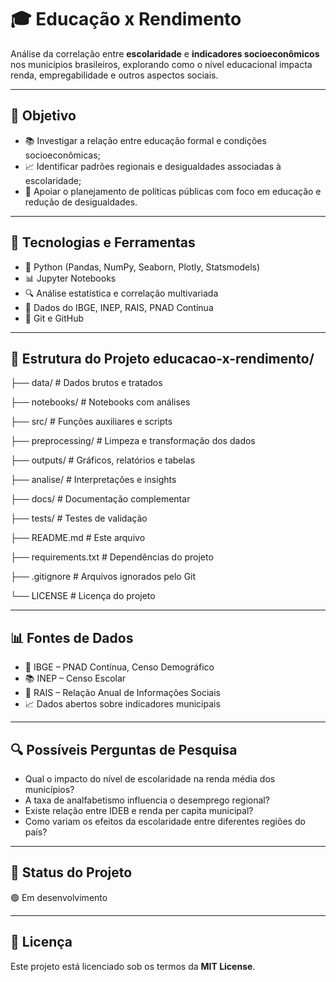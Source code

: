 # 🎓 Educação x Rendimento  
Análise da correlação entre **escolaridade** e **indicadores socioeconômicos** nos municípios brasileiros, explorando como o nível educacional impacta renda, empregabilidade e outros aspectos sociais.

---

## 🎯 Objetivo  
- 📚 Investigar a relação entre educação formal e condições socioeconômicas;  
- 📈 Identificar padrões regionais e desigualdades associadas à escolaridade;  
- 🧭 Apoiar o planejamento de políticas públicas com foco em educação e redução de desigualdades.

---

## 🧰 Tecnologias e Ferramentas  
- 🐍 Python (Pandas, NumPy, Seaborn, Plotly, Statsmodels)  
- 📊 Jupyter Notebooks  
- 🔍 Análise estatística e correlação multivariada  
- 📂 Dados do IBGE, INEP, RAIS, PNAD Contínua  
- 🔗 Git e GitHub

---

## 📁 Estrutura do Projeto educacao-x-rendimento/

├── data/ # Dados brutos e tratados

├── notebooks/ # Notebooks com análises

├── src/ # Funções auxiliares e scripts

├── preprocessing/ # Limpeza e transformação dos dados

├── outputs/ # Gráficos, relatórios e tabelas

├── analise/ # Interpretações e insights

├── docs/ # Documentação complementar

├── tests/ # Testes de validação

├── README.md # Este arquivo

├── requirements.txt # Dependências do projeto

├── .gitignore # Arquivos ignorados pelo Git

└── LICENSE # Licença do projeto



---

## 📊 Fontes de Dados  
- 📌 IBGE – PNAD Contínua, Censo Demográfico  
- 📚 INEP – Censo Escolar  
- 💼 RAIS – Relação Anual de Informações Sociais  
- 📈 Dados abertos sobre indicadores municipais

---

## 🔍 Possíveis Perguntas de Pesquisa  
- Qual o impacto do nível de escolaridade na renda média dos municípios?  
- A taxa de analfabetismo influencia o desemprego regional?  
- Existe relação entre IDEB e renda per capita municipal?  
- Como variam os efeitos da escolaridade entre diferentes regiões do país?

---

## 📌 Status do Projeto  
🟢 Em desenvolvimento

---

## 📄 Licença  
Este projeto está licenciado sob os termos da **MIT License**.

